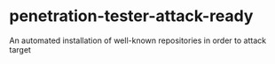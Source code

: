 # penetration-tester-attack-ready
An automated installation of well-known repositories in order to attack target
